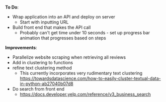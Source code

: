 


**To Do**:

* Wrap application into an API and deploy on server
  * Start with inputting URL
* Build front end that makes the API call
  * Probably can't get time under 10 seconds - set up progress bar animation that progresses based on steps

**Improvements**:
* Parallelize website scraping when retrieving all reviews
* Add in clustering to functions
* refine text clustering method 
  * This currently incorporates very rudimentary text clustering https://towardsdatascience.com/how-to-easily-cluster-textual-data-in-python-ab27040b07d8
* Do search from front end
  * https://docs.developer.yelp.com/reference/v3_business_search